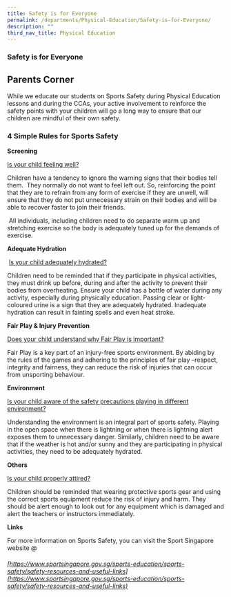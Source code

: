 ```yaml
---
title: Safety is for Everyone
permalink: /departments/Physical-Education/Safety-is-for-Everyone/
description: ""
third_nav_title: Physical Education
---
```

### Safety is for Everyone

## Parents Corner

While we educate our students on Sports Safety during Physical Education lessons and during the CCAs, your active involvement to reinforce the safety points with your children will go a long way to ensure that our children are mindful of their own safety.

### **4 Simple Rules for Sports Safety**

**Screening**

<u>Is your child feeling well?</u>

Children have a tendency to ignore the warning signs that their bodies tell them.  They normally do not want to feel left out. So, reinforcing the point that they are to refrain from any form of exercise if they are unwell, will ensure that they do not put unnecessary strain on their bodies and will be able to recover faster to join their friends.

 All individuals, including children need to do separate warm up and stretching exercise so the body is adequately tuned up for the demands of exercise.

**Adequate Hydration**

 <u>Is your child adequately hydrated?</u>

Children need to be reminded that if they participate in physical activities, they must drink up before, during and after the activity to prevent their bodies from overheating. Ensure your child has a bottle of water during any activity, especially during physically education. Passing clear or light-coloured urine is a sign that they are adequately hydrated. Inadequate hydration can result in fainting spells and even heat stroke.

**Fair Play & Injury Prevention**

<u>Does your child understand why Fair Play is important?</u>

Fair Play is a key part of an injury-free sports environment. By abiding by the rules of the games and adhering to the principles of fair play –respect, integrity and fairness, they can reduce the risk of injuries that can occur from unsporting behaviour.

**Environment**

<u>Is your child aware of the safety precautions playing in different environment?</u>

Understanding the environment is an integral part of sports safety. Playing in the open space when there is lightning or when there is lightning alert exposes them to unnecessary danger. Similarly, children need to be aware that if the weather is hot and/or sunny and they are participating in physical activities, they need to be adequately hydrated.

**Others**

<u>Is your child properly attired?</u>

Children should be reminded that wearing protective sports gear and using the correct sports equipment reduce the risk of injury and harm. They should be alert enough to look out for any equipment which is damaged and alert the teachers or instructors immediately.

**Links**

For more information on Sports Safety, you can visit the Sport Singapore website @ 
###### [https://www.sportsingapore.gov.sg/sports-education/sports-safety/safety-resources-and-useful-links](https://www.sportsingapore.gov.sg/sports-education/sports-safety/safety-resources-and-useful-links)